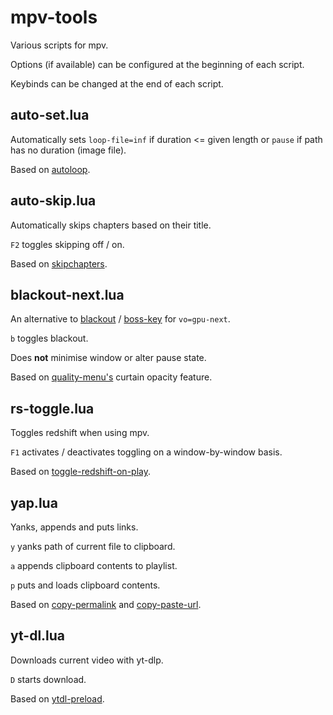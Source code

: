 # mpv-tools

Various scripts for mpv. 

Options (if available) can be configured at the beginning of each script. 

Keybinds can be changed at the end of each script.

## auto-set.lua

Automatically sets `loop-file=inf` if duration <= given length or `pause` if path has no duration (image file).

Based on [autoloop](https://github.com/zc62/mpv-scripts/blob/master/autoloop.lua).

## auto-skip.lua

Automatically skips chapters based on their title.

`F2` toggles skipping off / on.

Based on [skipchapters](https://github.com/haasn/gentoo-conf/blob/xor/home/nand/.mpv/scripts/avail/skipchapters.lua).

## blackout-next.lua

An alternative to [blackout](https://github.com/sibwaf/mpv-scripts/blob/master/blackout.lua) / [boss-key](https://github.com/detuur/mpv-scripts/blob/master/boss-key.lua) for `vo=gpu-next`.

`b` toggles blackout.

Does **not** minimise window or alter pause state.

Based on [quality-menu's](https://github.com/christoph-heinrich/mpv-quality-menu) curtain opacity feature.

## rs-toggle.lua

Toggles redshift when using mpv.

`F1` activates / deactivates toggling on a window-by-window basis.

Based on [toggle-redshift-on-play](https://gist.github.com/CreamyCookie/d036b66af4e17ea527d08e303eb96145). 

## yap.lua

Yanks, appends and puts links.

`y` yanks path of current file to clipboard.

`a` appends clipboard contents to playlist.

`p` puts and loads clipboard contents.

Based on [copy-permalink](https://gist.github.com/olejorgenb/a5194d9bc183dbe0bfb02aac18fe37f9) and [copy-paste-url](https://github.com/yassin-l/copy-paste-url/blob/master/copy-paste-url.lua).
## yt-dl.lua

Downloads current video with yt-dlp.

`D` starts download.

Based on [ytdl-preload](https://gist.github.com/bitingsock/17d90e3deeb35b5f75e55adb19098f58).

